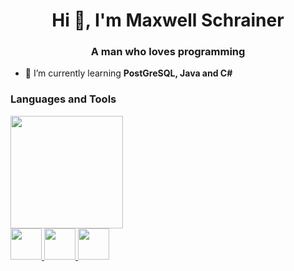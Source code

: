 <h1 align="center">Hi 👋, I'm Maxwell Schrainer</h1>
<h3 align="center">A man who loves programming</h3>

- 🌱 I’m currently learning **PostGreSQL, Java and C#**

<h3 align="left">Languages and Tools</h3>

<img height="180em" src="https://github-readme-stats-git-masterrstaa-rickstaa.vercel.app/api/top-langs/?username=maxwellschrainer&layout=compact&langs_count=7&theme=dracula"/>

<div>
  <a href="https://www.w3.org/Style/CSS/">
  <img height="50px" src="https://cdn.jsdelivr.net/gh/devicons/devicon@latest/icons/css3/css3-original.svg" />
  </a>
  <a href="https://html.spec.whatwg.org/multipage/">
  <img height="50px" src="https://cdn.jsdelivr.net/gh/devicons/devicon@latest/icons/html5/html5-original.svg" />
  </a>
  <a href="https://www.oracle.com/java/">
    <img height="50px "src="https://cdn.jsdelivr.net/gh/devicons/devicon@latest/icons/java/java-original.svg" />
  </a>
</div>

